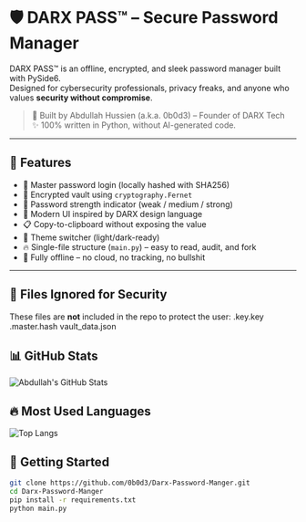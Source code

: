 # 🛡️ DARX PASS™ – Secure Password Manager

DARX PASS™ is an offline, encrypted, and sleek password manager built with PySide6.  
Designed for cybersecurity professionals, privacy freaks, and anyone who values **security without compromise**.

> 🎯 Built by Abdullah Hussien (a.k.a. 0b0d3) – Founder of DARX Tech  
> ✨ 100% written in Python, without AI-generated code.

---

## 🧠 Features

- 🔐 Master password login (locally hashed with SHA256)
- 💾 Encrypted vault using `cryptography.Fernet`
- 🧠 Password strength indicator (weak / medium / strong)
- 🧊 Modern UI inspired by DARX design language
- 📋 Copy-to-clipboard without exposing the value
- 🎨 Theme switcher (light/dark-ready)
- 🔥 Single-file structure (`main.py`) – easy to read, audit, and fork
- 🧱 Fully offline – no cloud, no tracking, no bullshit

---

## 📂 Files Ignored for Security

These files are **not** included in the repo to protect the user:
.key.key
.master.hash
vault_data.json

## 📊 GitHub Stats

![Abdullah's GitHub Stats](https://github-readme-stats.vercel.app/api?username=0b0d3&show_icons=true&theme=tokyonight&count_private=true)

## 🔥 Most Used Languages

![Top Langs](https://github-readme-stats.vercel.app/api/top-langs/?username=0b0d3&layout=compact&theme=tokyonight)


## 🚀 Getting Started

```bash
git clone https://github.com/0b0d3/Darx-Password-Manger.git
cd Darx-Password-Manger
pip install -r requirements.txt
python main.py
